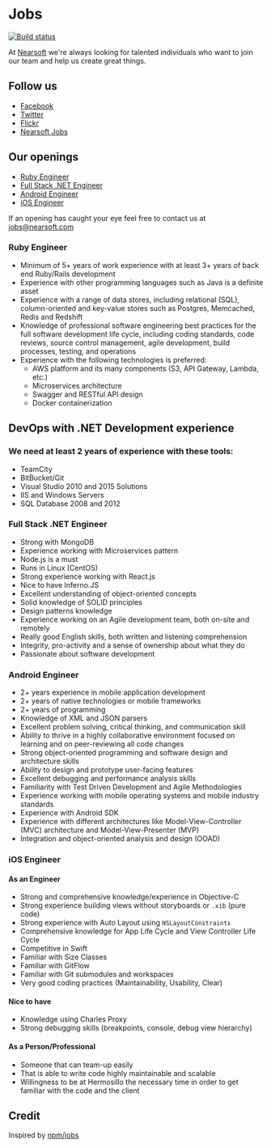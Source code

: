 # Jobs

[![Build status](https://img.shields.io/travis/Nearsoft/jobs.svg)](https://travis-ci.org/Nearsoft/jobs)

At [Nearsoft](http://nearsoft.com) we're always looking for talented individuals who want to join our team and help us create great things.

## Follow us

* [Facebook](https://www.facebook.com/NearsoftInc)
* [Twitter](https://twitter.com/nearsoft)
* [Flickr](https://www.flickr.com/photos/nearsoft)
* [Nearsoft Jobs](http://nearsoftjobs.com)

## Our openings

* [Ruby Engineer](#ruby-engineer)
* [Full Stack .NET Engineer](#full-stack-net-engineer)
* [Android Engineer](#android-engineer)
* [iOS Engineer](#ios-engineer)

If an opening has caught your eye feel free to contact us at [jobs@nearsoft.com](mailto:jobs@nearsoft.com)

### Ruby Engineer

* Minimum of 5+ years of work experience with at least 3+ years of back end Ruby/Rails development
* Experience with other programming languages such as Java is a definite asset
* Experience with a range of data stores, including relational (SQL), column-oriented and key-value stores such as Postgres, Memcached, Redis and Redshift
* Knowledge of professional software engineering best practices for the full software development life cycle, including coding standards, code reviews, source control management, agile development, build processes, testing, and operations
* Experience with the following technologies is preferred:
    * AWS platform and its many components (S3, API Gateway, Lambda, etc.)
    * Microservices architecture
    * Swagger and RESTful API design
    * Docker containerization


## DevOps with .NET Development experience

### We need at least 2 years of experience with these tools:
* TeamCity
* BitBucket/Git
* Visual Studio 2010 and 2015 Solutions
* IIS and Windows Servers
* SQL Database 2008 and 2012



### Full Stack .NET Engineer

* Strong with MongoDB
* Experience working with Microservices pattern
* Node.js is a must
* Runs in Linux (CentOS)
* Strong experience working with React.js
* Nice to have Inferno.JS
* Excellent understanding of object-oriented concepts
* Solid knowledge of SOLID principles
* Design patterns knowledge
* Experience working on an Agile development team, both on-site and remotely
* Really good English skills, both written and listening comprehension
* Integrity, pro-activity and a sense of ownership about what they do
* Passionate about software development

### Android Engineer

* 2+ years experience in mobile application development
* 2+ years of native technologies or mobile frameworks
* 2+ years of programming
* Knowledge of XML and JSON parsers
* Excellent problem solving, critical thinking, and communication skill
* Ability to thrive in a highly collaborative environment focused on learning and on peer-reviewing all code changes
* Strong object-oriented programming and software design and architecture skills
* Ability to design and prototype user-facing features
* Excellent debugging and performance analysis skills
* Familiarity with Test Driven Development and Agile Methodologies
* Experience working with mobile operating systems and mobile industry standards
* Experience with Android SDK
* Experience with different architectures like Model-View-Controller (MVC) architecture and Model-View-Presenter (MVP)
* Integration and object-oriented analysis and design (OOAD)

### iOS Engineer

#### As an Engineer

* Strong and comprehensive knowledge/experience in Objective-C
* Strong experience building views without storyboards or `.xib` (pure code)
* Strong experience with Auto Layout using `NSLayoutConstraints`
* Comprehensive knowledge for App Life Cycle and View Controller Life Cycle
* Competitive in Swift
* Familiar with Size Classes
* Familiar with GitFlow
* Familiar with Git submodules and workspaces
* Very good coding practices (Maintainability, Usability, Clear)

#### Nice to have

* Knowledge using Charles Proxy
* Strong debugging skills (breakpoints, console, debug view hierarchy)

#### As a Person/Professional

* Someone that can team-up easily
* That is able to write code highly maintainable and scalable
* Willingness to be at Hermosillo the necessary time in order to get familiar with the code and the client

## Credit

Inspired by [npm/jobs](https://github.com/npm/jobs)
